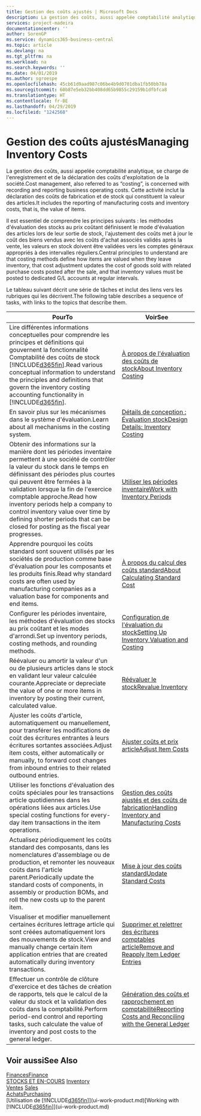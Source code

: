```yaml
---
title: Gestion des coûts ajustés | Microsoft Docs
description: La gestion des coûts, aussi appelée comptabilité analytique, se charge de l'enregistrement et de la déclaration des coûts d'exploitation de la société. Cette activité inclut la déclaration des coûts de fabrication et de stock qui constituent la valeur des articles.
services: project-madeira
documentationcenter: ''
author: SorenGP
ms.service: dynamics365-business-central
ms.topic: article
ms.devlang: na
ms.tgt_pltfrm: na
ms.workload: na
ms.search.keywords: ''
ms.date: 04/01/2019
ms.author: sgroespe
ms.openlocfilehash: 45cb61d9aad987c06be4b9d0701dba1fb50bb78a
ms.sourcegitcommit: 60b87e5eb32bb408dd65b9855c29159b1dfbfca8
ms.translationtype: HT
ms.contentlocale: fr-BE
ms.lasthandoff: 04/29/2019
ms.locfileid: "1242568"
---
```

# <a name="managing-inventory-costs"></a><span data-ttu-id="cc074-104">Gestion des coûts ajustés</span><span class="sxs-lookup"><span data-stu-id="cc074-104">Managing Inventory Costs</span></span>
<span data-ttu-id="cc074-105">La gestion des coûts, aussi appelée comptabilité analytique, se charge de l'enregistrement et de la déclaration des coûts d'exploitation de la société.</span><span class="sxs-lookup"><span data-stu-id="cc074-105">Cost management, also referred to as “costing”, is concerned with recording and reporting business operating costs.</span></span> <span data-ttu-id="cc074-106">Cette activité inclut la déclaration des coûts de fabrication et de stock qui constituent la valeur des articles.</span><span class="sxs-lookup"><span data-stu-id="cc074-106">It includes the reporting of manufacturing costs and inventory costs, that is, the value of items.</span></span>   

<span data-ttu-id="cc074-107">Il est essentiel de comprendre les principes suivants : les méthodes d'évaluation des stocks au prix coûtant définissent le mode d'évaluation des articles lors de leur sortie de stock, l'ajustement des coûts met à jour le coût des biens vendus avec les coûts d'achat associés validés après la vente, les valeurs en stock doivent être validées vers les comptes généraux appropriés à des intervalles réguliers.</span><span class="sxs-lookup"><span data-stu-id="cc074-107">Central principles to understand are that costing methods define how items are valued when they leave inventory, that cost adjustment updates the cost of goods sold with related purchase costs posted after the sale, and that inventory values must be posted to dedicated G/L accounts at regular intervals.</span></span>

<span data-ttu-id="cc074-108">Le tableau suivant décrit une série de tâches et inclut des liens vers les rubriques qui les décrivent.</span><span class="sxs-lookup"><span data-stu-id="cc074-108">The following table describes a sequence of tasks, with links to the topics that describe them.</span></span>

|<span data-ttu-id="cc074-109">**Pour**</span><span class="sxs-lookup"><span data-stu-id="cc074-109">**To**</span></span>|<span data-ttu-id="cc074-110">**Voir**</span><span class="sxs-lookup"><span data-stu-id="cc074-110">**See**</span></span>|  
|------------|-------------|  
|<span data-ttu-id="cc074-111">Lire différentes informations conceptuelles pour comprendre les principes et définitions qui gouvernent la fonctionnalité Comptabilité des coûts de stock [!INCLUDE[d365fin](includes/d365fin_md.md)].</span><span class="sxs-lookup"><span data-stu-id="cc074-111">Read various conceptual information to understand the principles and definitions that govern the inventory costing accounting functionality in [!INCLUDE[d365fin](includes/d365fin_md.md)].</span></span>|[<span data-ttu-id="cc074-112">À propos de l'évaluation des coûts de stock</span><span class="sxs-lookup"><span data-stu-id="cc074-112">About Inventory Costing</span></span>](finance-learn-about-costing.md)|  
|<span data-ttu-id="cc074-113">En savoir plus sur les mécanismes dans le système d'évaluation.</span><span class="sxs-lookup"><span data-stu-id="cc074-113">Learn about all mechanisms in the costing system.</span></span>|[<span data-ttu-id="cc074-114">Détails de conception : Évaluation stock</span><span class="sxs-lookup"><span data-stu-id="cc074-114">Design Details: Inventory Costing</span></span>](design-details-inventory-costing.md)|
|<span data-ttu-id="cc074-115">Obtenir des informations sur la manière dont les périodes inventaire permettent à une société de contrôler la valeur du stock dans le temps en définissant des périodes plus courtes qui peuvent être fermées à la validation lorsque la fin de l'exercice comptable approche.</span><span class="sxs-lookup"><span data-stu-id="cc074-115">Read how inventory periods help a company to control inventory value over time by defining shorter periods that can be closed for posting as the fiscal year progresses.</span></span>|[<span data-ttu-id="cc074-116">Utiliser les périodes inventaire</span><span class="sxs-lookup"><span data-stu-id="cc074-116">Work with Inventory Periods</span></span>](finance-how-to-work-with-inventory-periods.md)|
|<span data-ttu-id="cc074-117">Apprendre pourquoi les coûts standard sont souvent utilisés par les sociétés de production comme base d'évaluation pour les composants et les produits finis.</span><span class="sxs-lookup"><span data-stu-id="cc074-117">Read why standard costs are often used by manufacturing companies as a valuation base for components and end items.</span></span>|[<span data-ttu-id="cc074-118">À propos du calcul des coûts standard</span><span class="sxs-lookup"><span data-stu-id="cc074-118">About Calculating Standard Cost</span></span>](finance-about-calculating-standard-cost.md)|
|<span data-ttu-id="cc074-119">Configurer les périodes inventaire, les méthodes d'évaluation des stocks au prix coûtant et les modes d'arrondi.</span><span class="sxs-lookup"><span data-stu-id="cc074-119">Set up inventory periods, costing methods, and rounding methods.</span></span>|[<span data-ttu-id="cc074-120">Configuration de l'évaluation du stock</span><span class="sxs-lookup"><span data-stu-id="cc074-120">Setting Up Inventory Valuation and Costing</span></span>](finance-set-up-inventory-valuation-and-costing.md)|
|<span data-ttu-id="cc074-121">Réévaluer ou amortir la valeur d'un ou de plusieurs articles dans le stock en validant leur valeur calculée courante.</span><span class="sxs-lookup"><span data-stu-id="cc074-121">Appreciate or depreciate the value of one or more items in inventory by posting their current, calculated value.</span></span>|[<span data-ttu-id="cc074-122">Réévaluer le stock</span><span class="sxs-lookup"><span data-stu-id="cc074-122">Revalue Inventory</span></span>](inventory-how-revalue-inventory.md)|
|<span data-ttu-id="cc074-123">Ajuster les coûts d'article, automatiquement ou manuellement, pour transférer les modifications de coût des écritures entrantes à leurs écritures sortantes associées.</span><span class="sxs-lookup"><span data-stu-id="cc074-123">Adjust item costs, either automatically or manually, to forward cost changes from inbound entries to their related outbound entries.</span></span>|[<span data-ttu-id="cc074-124">Ajuster coûts et prix article</span><span class="sxs-lookup"><span data-stu-id="cc074-124">Adjust Item Costs</span></span>](inventory-how-adjust-item-costs.md)|
|<span data-ttu-id="cc074-125">Utiliser les fonctions d'évaluation des coûts spéciales pour les transactions article quotidiennes dans les opérations liées aux articles.</span><span class="sxs-lookup"><span data-stu-id="cc074-125">Use special costing functions for every-day item transactions in the item operations.</span></span>|[<span data-ttu-id="cc074-126">Gestion des coûts ajustés et des coûts de fabrication</span><span class="sxs-lookup"><span data-stu-id="cc074-126">Handling Inventory and Manufacturing Costs</span></span>](finance-handle-inventory-and-manufacturing-costs.md)|  
|<span data-ttu-id="cc074-127">Actualisez périodiquement les coûts standard des composants, dans les nomenclatures d'assemblage ou de production, et remonter les nouveaux coûts dans l'article parent.</span><span class="sxs-lookup"><span data-stu-id="cc074-127">Periodically update the standard costs of components, in assembly or production BOMs, and roll the new costs up to the parent item.</span></span>|[<span data-ttu-id="cc074-128">Mise à jour des coûts standard</span><span class="sxs-lookup"><span data-stu-id="cc074-128">Update Standard Costs</span></span>](finance-how-to-update-standard-costs.md)|
|<span data-ttu-id="cc074-129">Visualiser et modifier manuellement certaines écritures lettrage article qui sont créées automatiquement lors des mouvements de stock.</span><span class="sxs-lookup"><span data-stu-id="cc074-129">View and manually change certain item application entries that are created automatically during inventory transactions.</span></span>|[<span data-ttu-id="cc074-130">Supprimer et relettrer des écritures comptables article</span><span class="sxs-lookup"><span data-stu-id="cc074-130">Remove and Reapply Item Ledger Entries</span></span>](finance-how-to-remove-and-reapply-item-entries.md)|
|<span data-ttu-id="cc074-131">Effectuer un contrôle de clôture d'exercice et des tâches de création de rapports, tels que le calcul de la valeur du stock et la validation des coûts dans la comptabilité.</span><span class="sxs-lookup"><span data-stu-id="cc074-131">Perform period-end control and reporting tasks, such calculate the value of inventory and post costs to the general ledger.</span></span>|[<span data-ttu-id="cc074-132">Génération des coûts et rapprochement en comptabilité</span><span class="sxs-lookup"><span data-stu-id="cc074-132">Reporting Costs and Reconciling with the General Ledger</span></span>](finance-report-costs-and-reconcile-with-the-general-ledger.md)|

## <a name="see-also"></a><span data-ttu-id="cc074-133">Voir aussi</span><span class="sxs-lookup"><span data-stu-id="cc074-133">See Also</span></span>  
 [<span data-ttu-id="cc074-134">Finances</span><span class="sxs-lookup"><span data-stu-id="cc074-134">Finance</span></span>](finance.md)  
 <span data-ttu-id="cc074-135">[STOCKS ET EN-COURS](inventory-manage-inventory.md) </span><span class="sxs-lookup"><span data-stu-id="cc074-135">[Inventory](inventory-manage-inventory.md) </span></span>  
 <span data-ttu-id="cc074-136">[Ventes](sales-manage-sales.md) </span><span class="sxs-lookup"><span data-stu-id="cc074-136">[Sales](sales-manage-sales.md) </span></span>  
 [<span data-ttu-id="cc074-137">Achats</span><span class="sxs-lookup"><span data-stu-id="cc074-137">Purchasing</span></span>](purchasing-manage-purchasing.md)  
 <span data-ttu-id="cc074-138">[Utilisation de [!INCLUDE[d365fin](includes/d365fin_md.md)]](ui-work-product.md)</span><span class="sxs-lookup"><span data-stu-id="cc074-138">[Working with [!INCLUDE[d365fin](includes/d365fin_md.md)]](ui-work-product.md)</span></span>
